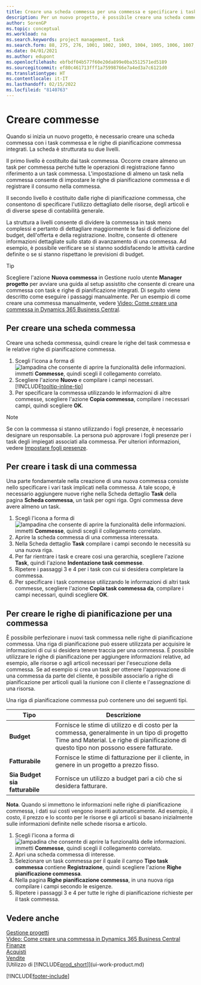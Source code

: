 ```yaml
---
title: Creare una scheda commessa per una commessa e specificare i task
description: Per un nuovo progetto, è possibile creare una scheda commessa contenente i task commesse e le righe pianificazione, per semplificare la gestione dell'avanzamento e del budget.
author: SorenGP
ms.topic: conceptual
ms.workload: na
ms.search.keywords: project management, task
ms.search.form: 88, 275, 276, 1001, 1002, 1003, 1004, 1005, 1006, 1007, 1020
ms.date: 04/01/2021
ms.author: edupont
ms.openlocfilehash: ebfbdf04b577f60e20da899e0ba3512571ed5189
ms.sourcegitcommit: ef80c461713fff1a75998766e7a4ed3a7c6121d0
ms.translationtype: HT
ms.contentlocale: it-IT
ms.lasthandoff: 02/15/2022
ms.locfileid: "8140763"
---
```

# <a name="create-jobs"></a>Creare commesse
Quando si inizia un nuovo progetto, è necessario creare una scheda commessa con i task commessa e le righe di pianificazione commessa integrati. La scheda è strutturata su due livelli.  

Il primo livello è costituito dai task commessa. Occorre creare almeno un task per commessa perché tutte le operazioni di registrazione fanno riferimento a un task commessa. L'impostazione di almeno un task nella commessa consente di impostare le righe di pianificazione commessa e di registrare il consumo nella commessa.

Il secondo livello è costituito dalle righe di pianificazione commessa, che consentono di specificare l'utilizzo dettagliato delle risorse, degli articoli e di diverse spese di contabilità generale.

La struttura a livelli consente di dividere la commessa in task meno complessi e pertanto di dettagliare maggiormente le fasi di definizione del budget, dell'offerta e della registrazione. Inoltre, consente di ottenere informazioni dettagliate sullo stato di avanzamento di una commessa. Ad esempio, è possibile verificare se si stanno soddisfacendo le attività cardine definite o se si stanno rispettano le previsioni di budget.

> [!TIP]
> Scegliere l'azione **Nuova commessa** in Gestione ruolo utente **Manager progetto** per avviare una guida al setup assistito che consente di creare una commessa con task e righe di pianificazione integrati. Di seguito viene descritto come eseguire i passaggi manualmente. Per un esempio di come creare una commessa manualmente, vedere [Video: Come creare una commessa in Dynamics 365 Business Central](https://www.youtube.com/watch?v=VqaPWr7BWmw).

## <a name="to-create-a-job-card"></a>Per creare una scheda commessa
Creare una scheda commessa, quindi creare le righe del task commessa e le relative righe di pianificazione commessa.

1. Scegli l'icona a forma di ![lampadina che consente di aprire la funzionalità delle informazioni.](media/ui-search/search_small.png "Informazioni sull'operazione che si desidera eseguire") immetti **Commesse**, quindi scegli il collegamento correlato.  
2. Scegliere l'azione **Nuovo** e compilare i campi necessari. [!INCLUDE[tooltip-inline-tip](includes/tooltip-inline-tip_md.md)]
3. Per specificare la commessa utilizzando le informazioni di altre commesse, scegliere l'azione **Copia commessa**, compilare i necessari campi, quindi scegliere **OK**.

> [!NOTE]  
>   Se con la commessa si stanno utilizzando i fogli presenze, è necessario designare un responsabile. La persona può approvare i fogli presenze per i task degli impiegati associati alla commessa. Per ulteriori informazioni, vedere [Impostare fogli presenze](projects-how-setup-time-sheets.md).

## <a name="to-create-tasks-for-a-job"></a>Per creare i task di una commessa
Una parte fondamentale nella creazione di una nuova commessa consiste nello specificare i vari task implicati nella commessa. A tale scopo, è necessario aggiungere nuove righe nella Scheda dettaglio **Task** della pagina **Scheda commessa**, un task per ogni riga. Ogni commessa deve avere almeno un task.

1. Scegli l'icona a forma di ![lampadina che consente di aprire la funzionalità delle informazioni.](media/ui-search/search_small.png "Informazioni sull'operazione che si desidera eseguire") immetti **Commesse**, quindi scegli il collegamento correlato.
2. Aprire la scheda commessa di una commessa interessata.
3. Nella Scheda dettaglio **Task** compilare i campi secondo le necessità su una nuova riga.
4. Per far rientrare i task e creare così una gerarchia, scegliere l'azione **Task**, quindi l'azione **Indentazione task commesse**.
5. Ripetere i passaggi 3 e 4 per i task con cui si desidera completare la commessa.
6. Per specificare i task commesse utilizzando le informazioni di altri task commesse, scegliere l'azione **Copia task commessa da**, compilare i campi necessari, quindi scegliere **OK**.

## <a name="to-create-planning-lines-for-a-job"></a>Per creare le righe di pianificazione per una commessa
È possibile perfezionare i nuovi task commessa nelle righe di pianificazione commessa. Una riga di pianificazione può essere utilizzata per acquisire le informazioni di cui si desidera tenere traccia per una commessa. È possibile utilizzare le righe di pianificazione per aggiungere informazioni relative, ad esempio, alle risorse o agli articoli necessari per l'esecuzione della commessa. Se ad esempio si crea un task per ottenere l'approvazione di una commessa da parte del cliente, è possibile associarlo a righe di pianificazione per articoli quali la riunione con il cliente e l'assegnazione di una risorsa.  

Una riga di pianificazione commessa può contenere uno dei seguenti tipi.  

| Tipo | Descrizione |
| --- | --- |
| **Budget** |Fornisce le stime di utilizzo e di costo per la commessa, generalmente in un tipo di progetto Time and Material. Le righe di pianificazione di questo tipo non possono essere fatturate. |
| **Fatturabile** |Fornisce le stime di fatturazione per il cliente, in genere in un progetto a prezzo fisso. |
| **Sia Budget sia fatturabile** |Fornisce un utilizzo a budget pari a ciò che si desidera fatturare. |

**Nota**. Quando si immettono le informazioni nelle righe di pianificazione commessa, i dati sui costi vengono inseriti automaticamente. Ad esempio, il costo, il prezzo e lo sconto per le risorse e gli articoli si basano inizialmente sulle informazioni definite nelle schede risorsa e articolo.

1. Scegli l'icona a forma di ![lampadina che consente di aprire la funzionalità delle informazioni.](media/ui-search/search_small.png "Informazioni sull'operazione che si desidera eseguire") immetti **Commesse**, quindi scegli il collegamento correlato.
2. Apri una scheda commessa di interesse.
3. Selezionare un task commessa per il quale il campo **Tipo task commessa** contiene **Registrazione**, quindi scegliere l'azione **Righe pianificazione commessa**.  
4. Nella pagina **Righe pianificazione commessa**, in una nuova riga compilare i campi secondo le esigenze.
5. Ripetere i passaggi 3 e 4 per tutte le righe di pianificazione richieste per il task commessa.

## <a name="see-also"></a>Vedere anche

[Gestione progetti](projects-manage-projects.md)  
[Video: Come creare una commessa in Dynamics 365 Business Central](https://www.youtube.com/watch?v=VqaPWr7BWmw)  
[Finanze](finance.md)  
[Acquisti](purchasing-manage-purchasing.md)  
[Vendite](sales-manage-sales.md)  
[Utilizzo di [!INCLUDE[prod_short](includes/prod_short.md)]](ui-work-product.md)  


[!INCLUDE[footer-include](includes/footer-banner.md)]